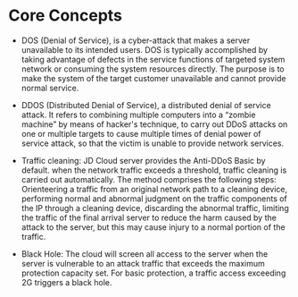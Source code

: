 # Core Concepts
- DOS (Denial of Service), is a cyber-attack that makes a server unavailable to its intended users. DOS is typically accomplished by taking advantage of defects in the service functions of targeted system network or consuming the system resources directly. The purpose is to make the system of the target customer unavailable and cannot provide normal service.
- DDOS (Distributed Denial of Service), a distributed denial of service attack. It refers to combining multiple computers into a “zombie machine” by means of hacker's technique, to carry out DDoS attacks on one or multiple targets to cause multiple times of denial power of service attack, so that the victim is unable to provide network services.

- Traffic cleaning: JD Cloud server provides the Anti-DDoS Basic by default. when the network traffic exceeds a threshold, traffic cleaning is carried out automatically. The method comprises the following steps: Orienteering a traffic from an original network path to a cleaning device, performing normal and abnormal judgment on the traffic components of the IP through a cleaning device, discarding the abnormal traffic, limiting the traffic of the final arrival server to reduce the harm caused by the attack to the server, but this may cause injury to a normal portion of the traffic.

- Black Hole: The cloud will screen all access to the server when the server is vulnerable to an attack traffic that exceeds the maximum protection capacity set. For basic protection, a traffic access exceeding 2G triggers a black hole.
